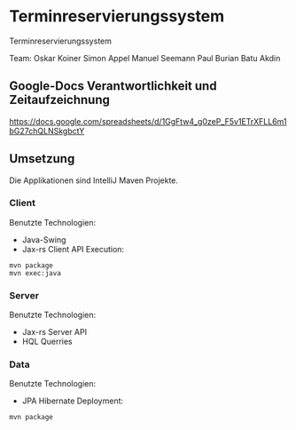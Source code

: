 # Terminreservierungssystem
Terminreservierungssystem

Team:
Oskar Koiner
Simon Appel
Manuel Seemann
Paul Burian
Batu Akdin


## Google-Docs Verantwortlichkeit und Zeitaufzeichnung
<a href="https://docs.google.com/spreadsheets/d/1GgFtw4_g0zeP_F5v1ETrXFLL6m1bG27chQLNSkgbctY/" target="_blank">https://docs.google.com/spreadsheets/d/1GgFtw4_g0zeP_F5v1ETrXFLL6m1bG27chQLNSkgbctY</a>

## Umsetzung
Die Applikationen sind IntelliJ Maven Projekte.
### Client
Benutzte Technologien:
* Java-Swing
* Jax-rs Client API
Execution:
```
mvn package
mvn exec:java
```
### Server
Benutzte Technologien:
* Jax-rs Server API
* HQL Querries
### Data
Benutzte Technologien:
* JPA Hibernate
Deployment:
```
mvn package
```
